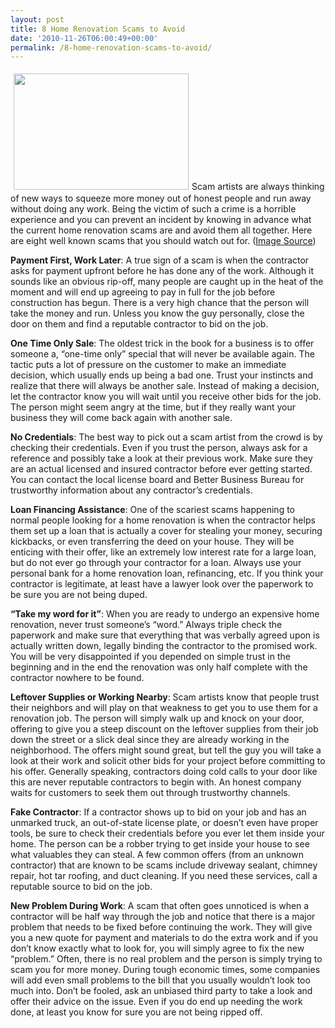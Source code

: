 ```yaml
---
layout: post
title: 8 Home Renovation Scams to Avoid
date: '2010-11-26T06:00:49+00:00'
permalink: /8-home-renovation-scams-to-avoid/
---
```

<a href="http://murraylampert.com/wp-content/uploads/2010/11/stack-of-benjamins.jpg"><img class="size-full wp-image-647 alignleft" style="margin: 5px;" title="stack-of-benjamins" src="http://murraylampert.com/wp-content/uploads/2010/11/stack-of-benjamins.jpg" alt="" width="280" height="186" /></a>Scam artists are always thinking of new ways to squeeze more money out of honest people and run away without doing any work. Being the victim of such a crime is a horrible experience and you can prevent an incident by knowing in advance what the current home renovation scams are and avoid them all together. Here are eight well known scams that you should watch out for. (<a href="http://www.flickr.com/photos/amagill/">Image Source</a>)

<strong>Payment First, Work Later</strong>: A true sign of a scam is when the contractor asks for payment upfront before he has done any of the work. Although it sounds like an obvious rip-off, many people are caught up in the heat of the moment and will end up agreeing to pay in full for the job before construction has begun. There is a very high chance that the person will take the money and run. Unless you know the guy personally, close the door on them and find a reputable contractor to bid on the job.

<strong>One Time Only Sale</strong>: The oldest trick in the book for a business is to offer someone a, “one-time only” special that will never be available again. The tactic puts a lot of pressure on the customer to make an immediate decision, which usually ends up being a bad one. Trust your instincts and realize that there will always be another sale. Instead of making a decision, let the contractor know you will wait until you receive other bids for the job. The person might seem angry at the time, but if they really want your business they will come back again with another sale.

<strong>No Credentials</strong>: The best way to pick out a scam artist from the crowd is by checking their credentials. Even if you trust the person, always ask for a reference and possibly take a look at their previous work. Make sure they are an actual licensed and insured contractor before ever getting started. You can contact the local license board and Better Business Bureau for trustworthy information about any contractor’s credentials.

<strong>Loan Financing Assistance</strong>: One of the scariest scams happening to normal people looking for a home renovation is when the contractor helps them set up a loan that is actually a cover for stealing your money, securing kickbacks, or even transferring the deed on your house. They will be enticing with their offer, like an extremely low interest rate for a large loan, but do not ever go through your contractor for a loan. Always use your personal bank for a home renovation loan, refinancing, etc. If you think your contractor is legitimate, at least have a lawyer look over the paperwork to be sure you are not being duped.

<strong>“Take my word for it”</strong>: When you are ready to undergo an expensive home renovation, never trust someone’s “word.” Always triple check the paperwork and make sure that everything that was verbally agreed upon is actually written down, legally binding the contractor to the promised work. You will be very disappointed if you depended on simple trust in the beginning and in the end the renovation was only half complete with the contractor nowhere to be found.

<strong>Leftover Supplies or Working Nearby</strong>: Scam artists know that people trust their neighbors and will play on that weakness to get you to use them for a renovation job. The person will simply walk up and knock on your door, offering to give you a steep discount on the leftover supplies from their job down the street or a slick deal since they are already working in the neighborhood. The offers might sound great, but tell the guy you will take a look at their work and solicit other bids for your project before committing to his offer. Generally speaking, contractors doing cold calls to your door like this are never reputable contractors to begin with. An honest company waits for customers to seek them out through trustworthy channels.

<strong>Fake Contractor</strong>: If a contractor shows up to bid on your job and has an unmarked truck, an out-of-state license plate, or doesn’t even have proper tools, be sure to check their credentials before you ever let them inside your home. The person can be a robber trying to get inside your house to see what valuables they can steal. A few common offers (from an unknown contractor) that are known to be scams include driveway sealant, chimney repair, hot tar roofing, and duct cleaning. If you need these services, call a reputable source to bid on the job.

<strong>New Problem During Work</strong>: A scam that often goes unnoticed is when a contractor will be half way through the job and notice that there is a major problem that needs to be fixed before continuing the work. They will give you a new quote for payment and materials to do the extra work and if you don’t know exactly what to look for, you will simply agree to fix the new “problem.” Often, there is no real problem and the person is simply trying to scam you for more money. During tough economic times, some companies will add even small problems to the bill that you usually wouldn’t look too much into. Don’t be fooled, ask an unbiased third party to take a look and offer their advice on the issue. Even if you do end up needing the work done, at least you know for sure you are not being ripped off.
